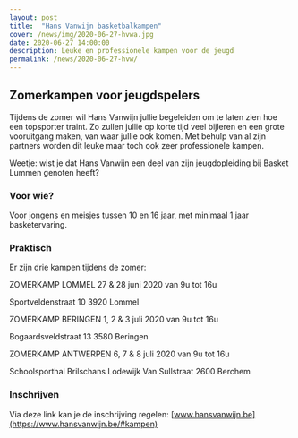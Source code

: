 ```yaml
---
layout: post
title:  "Hans Vanwijn basketbalkampen"
cover: /news/img/2020-06-27-hvwa.jpg
date: 2020-06-27 14:00:00
description: Leuke en professionele kampen voor de jeugd
permalink: /news/2020-06-27-hvw/
---
```


## Zomerkampen voor jeugdspelers

Tijdens de zomer wil Hans Vanwijn jullie begeleiden om te laten zien hoe een topsporter traint. Zo zullen jullie op korte tijd veel bijleren en een grote vooruitgang maken, van waar jullie ook komen. Met behulp van al zijn partners worden dit leuke maar toch ook zeer professionele kampen.

Weetje: wist je dat Hans Vanwijn een deel van zijn jeugdopleiding bij Basket Lummen genoten heeft? 

### Voor wie?
Voor jongens en meisjes tussen 10 en 16 jaar, met minimaal 1 jaar basketervaring.

### Praktisch
Er zijn drie kampen tijdens de zomer:

ZOMERKAMP LOMMEL
27 & 28 juni 2020
van 9u tot 16u

Sportveldenstraat 10
3920 Lommel

ZOMERKAMP BERINGEN
1, 2 & 3 juli 2020
van 9u tot 16u

Bogaardsveldstraat 13
3580 Beringen

ZOMERKAMP ANTWERPEN
6, 7 & 8 juli 2020
van 9u tot 16u

Schoolsporthal Brilschans
Lodewijk Van Sullstraat
2600 Berchem

### Inschrijven
Via deze link kan je de inschrijving regelen: [www.hansvanwijn.be](https://www.hansvanwijn.be/#kampen)

<br />
